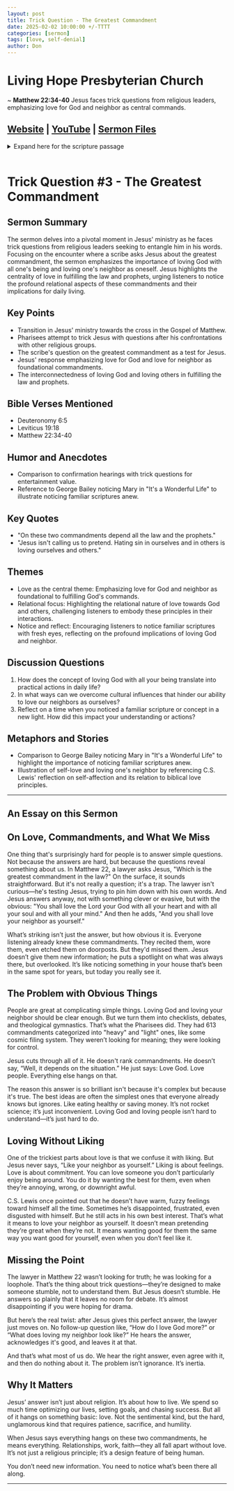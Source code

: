 ```yaml
---
layout: post
title: Trick Question - The Greatest Commandment
date: 2025-02-02 10:00:00 +/-TTTT
categories: [sermon]
tags: [love, self-denial]
author: Don
---
```

<meta name="twitter:image" content="https://pineland.am/assets/img/choose_wisely.jpg">

# Living Hope Presbyterian Church

~ <b>Matthew 22:34-40</b> Jesus faces trick questions from religious leaders, emphasizing love for God and neighbor as central commands.

## [Website](https://www.livinghopepresbyterian.org/) | [YouTube](https://www.youtube.com/@LivingHopePresbyterianChurch) | [Sermon Files](https://github.com/jobian-ai/LHP-Sermons/tree/main/sermons/2025/25-02-02)

<details closed>
  <summary>Expand here for the scripture passage</summary>
<br/><br/><i> Matthew 22:34 But when the Pharisees heard that he had silenced the Sadducees, they gathered together. 35 And one of them, a lawyer, asked him a question to test him. 36 “Teacher, which is the great commandment in the Law?” 37 And he said to him, “You shall love the Lord your God with all your heart and with all your soul and with all your mind. 38 This is the great and first commandment. 39 And a second is like it: You shall love your neighbor as yourself. 40 On these two commandments depend all the Law and the Prophets.”
<br/><br/></i>
ESV: The Holy Bible, English Standard Version ©2011 Crossway Bibles, a division of Good News Publishers.  All rights reserved.
<br/><br/>
</details>
<br/>

# Trick Question #3 - The Greatest Commandment

## **Sermon Summary**

The sermon delves into a pivotal moment in Jesus' ministry as he faces trick questions from religious leaders seeking to entangle him in his words. Focusing on the encounter where a scribe asks Jesus about the greatest commandment, the sermon emphasizes the importance of loving God with all one's being and loving one's neighbor as oneself. Jesus highlights the centrality of love in fulfilling the law and prophets, urging listeners to notice the profound relational aspects of these commandments and their implications for daily living.

## **Key Points**

- Transition in Jesus' ministry towards the cross in the Gospel of Matthew.
- Pharisees attempt to trick Jesus with questions after his confrontations with other religious groups.
- The scribe's question on the greatest commandment as a test for Jesus.
- Jesus' response emphasizing love for God and love for neighbor as foundational commandments.
- The interconnectedness of loving God and loving others in fulfilling the law and prophets.

## **Bible Verses Mentioned**

- Deuteronomy 6:5
- Leviticus 19:18
- Matthew 22:34-40

## **Humor and Anecdotes**

- Comparison to confirmation hearings with trick questions for entertainment value.
- Reference to George Bailey noticing Mary in "It's a Wonderful Life" to illustrate noticing familiar scriptures anew.

## **Key Quotes**

- "On these two commandments depend all the law and the prophets."
- "Jesus isn't calling us to pretend. Hating sin in ourselves and in others is loving ourselves and others."

## **Themes**

- Love as the central theme: Emphasizing love for God and neighbor as foundational to fulfilling God's commands.
- Relational focus: Highlighting the relational nature of love towards God and others, challenging listeners to embody these principles in their interactions.
- Notice and reflect: Encouraging listeners to notice familiar scriptures with fresh eyes, reflecting on the profound implications of loving God and neighbor.

## **Discussion Questions**

1. How does the concept of loving God with all your being translate into practical actions in daily life?
2. In what ways can we overcome cultural influences that hinder our ability to love our neighbors as ourselves?
3. Reflect on a time when you noticed a familiar scripture or concept in a new light. How did this impact your understanding or actions?

## **Metaphors and Stories**

- Comparison to George Bailey noticing Mary in "It's a Wonderful Life" to highlight the importance of noticing familiar scriptures anew.
- Illustration of self-love and loving one's neighbor by referencing C.S. Lewis' reflection on self-affection and its relation to biblical love principles.
___

## An Essay on this Sermon

## On Love, Commandments, and What We Miss

One thing that's surprisingly hard for people is to answer simple questions. Not because the answers are hard, but because the questions reveal something about us. In Matthew 22, a lawyer asks Jesus, "Which is the greatest commandment in the law?" On the surface, it sounds straightforward. But it's not really a question; it's a trap. The lawyer isn't curious—he's testing Jesus, trying to pin him down with his own words. And Jesus answers anyway, not with something clever or evasive, but with the obvious: "You shall love the Lord your God with all your heart and with all your soul and with all your mind." And then he adds, "And you shall love your neighbor as yourself."

What’s striking isn’t just the answer, but how obvious it is. Everyone listening already knew these commandments. They recited them, wore them, even etched them on doorposts. But they'd missed them. Jesus doesn’t give them new information; he puts a spotlight on what was always there, but overlooked. It’s like noticing something in your house that’s been in the same spot for years, but today you really see it.

## The Problem with Obvious Things

People are great at complicating simple things. Loving God and loving your neighbor should be clear enough. But we turn them into checklists, debates, and theological gymnastics. That’s what the Pharisees did. They had 613 commandments categorized into "heavy" and "light" ones, like some cosmic filing system. They weren’t looking for meaning; they were looking for control.

Jesus cuts through all of it. He doesn't rank commandments. He doesn’t say, “Well, it depends on the situation.” He just says: Love God. Love people. Everything else hangs on that.

The reason this answer is so brilliant isn't because it's complex but because it's true. The best ideas are often the simplest ones that everyone already knows but ignores. Like eating healthy or saving money. It’s not rocket science; it’s just inconvenient. Loving God and loving people isn’t hard to understand—it’s just hard to do.

## Loving Without Liking

One of the trickiest parts about love is that we confuse it with liking. But Jesus never says, “Like your neighbor as yourself.” Liking is about feelings. Love is about commitment. You can love someone you don’t particularly enjoy being around. You do it by wanting the best for them, even when they’re annoying, wrong, or downright awful.

C.S. Lewis once pointed out that he doesn’t have warm, fuzzy feelings toward himself all the time. Sometimes he’s disappointed, frustrated, even disgusted with himself. But he still acts in his own best interest. That’s what it means to love your neighbor as yourself. It doesn’t mean pretending they’re great when they’re not. It means wanting good for them the same way you want good for yourself, even when you don’t feel like it.

## Missing the Point

The lawyer in Matthew 22 wasn’t looking for truth; he was looking for a loophole. That’s the thing about trick questions—they’re designed to make someone stumble, not to understand them. But Jesus doesn’t stumble. He answers so plainly that it leaves no room for debate. It’s almost disappointing if you were hoping for drama.

But here’s the real twist: after Jesus gives this perfect answer, the lawyer just moves on. No follow-up question like, “How do I love God more?” or “What does loving my neighbor look like?” He hears the answer, acknowledges it's good, and leaves it at that.

And that’s what most of us do. We hear the right answer, even agree with it, and then do nothing about it. The problem isn’t ignorance. It’s inertia.

## Why It Matters

Jesus’ answer isn’t just about religion. It’s about how to live. We spend so much time optimizing our lives, setting goals, and chasing success. But all of it hangs on something basic: love. Not the sentimental kind, but the hard, unglamorous kind that requires patience, sacrifice, and humility.

When Jesus says everything hangs on these two commandments, he means everything. Relationships, work, faith—they all fall apart without love. It’s not just a religious principle; it’s a design feature of being human.

You don’t need new information. You need to notice what’s been there all along.

___


